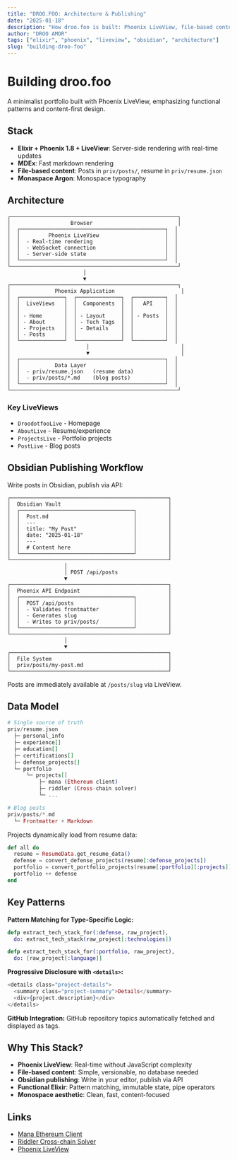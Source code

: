 ```yaml
---
title: "DROO.FOO: Architecture & Publishing"
date: "2025-01-18"
description: "How droo.foo is built: Phoenix LiveView, file-based content, and Obsidian publishing"
author: "DROO AMOR"
tags: ["elixir", "phoenix", "liveview", "obsidian", "architecture"]
slug: "building-droo-foo"
---
```


# Building droo.foo

A minimalist portfolio built with Phoenix LiveView, emphasizing functional patterns and content-first design.

## Stack

- **Elixir + Phoenix 1.8 + LiveView**: Server-side rendering with real-time updates
- **MDEx**: Fast markdown rendering
- **File-based content**: Posts in `priv/posts/`, resume in `priv/resume.json`
- **Monaspace Argon**: Monospace typography

## Architecture

```
┌─────────────────────────────────────────────────────┐
│                   Browser                           │
│  ┌──────────────────────────────────────────────┐  │
│  │         Phoenix LiveView                     │  │
│  │  - Real-time rendering                       │  │
│  │  - WebSocket connection                      │  │
│  │  - Server-side state                         │  │
│  └──────────────────────────────────────────────┘  │
└─────────────────────────────────────────────────────┘
                        │
                        ▼
┌─────────────────────────────────────────────────────┐
│              Phoenix Application                     │
│  ┌──────────────┐  ┌──────────────┐  ┌──────────┐  │
│  │  LiveViews   │  │  Components  │  │   API    │  │
│  │              │  │              │  │          │  │
│  │ - Home       │  │ - Layout     │  │ - Posts  │  │
│  │ - About      │  │ - Tech Tags  │  │          │  │
│  │ - Projects   │  │ - Details    │  │          │  │
│  │ - Posts      │  │              │  │          │  │
│  └──────────────┘  └──────────────┘  └──────────┘  │
│                        │                             │
│                        ▼                             │
│  ┌──────────────────────────────────────────────┐  │
│  │           Data Layer                         │  │
│  │  - priv/resume.json   (resume data)          │  │
│  │  - priv/posts/*.md    (blog posts)           │  │
│  └──────────────────────────────────────────────┘  │
└─────────────────────────────────────────────────────┘
```

### Key LiveViews
- `DroodotfooLive` - Homepage
- `AboutLive` - Resume/experience
- `ProjectsLive` - Portfolio projects
- `PostLive` - Blog posts

## Obsidian Publishing Workflow

Write posts in Obsidian, publish via API:

```
┌──────────────────────────────────────────────────┐
│  Obsidian Vault                                  │
│  ┌────────────────────────────────────┐          │
│  │  Post.md                           │          │
│  │  ---                               │          │
│  │  title: "My Post"                  │          │
│  │  date: "2025-01-18"                │          │
│  │  ---                               │          │
│  │  # Content here                    │          │
│  └────────────────────────────────────┘          │
└──────────────────────────────────────────────────┘
                  │
                  │ POST /api/posts
                  ▼
┌──────────────────────────────────────────────────┐
│  Phoenix API Endpoint                            │
│  ┌────────────────────────────────────┐          │
│  │  POST /api/posts                   │          │
│  │  - Validates frontmatter           │          │
│  │  - Generates slug                  │          │
│  │  - Writes to priv/posts/           │          │
│  └────────────────────────────────────┘          │
└──────────────────────────────────────────────────┘
                  │
                  ▼
┌──────────────────────────────────────────────────┐
│  File System                                     │
│  priv/posts/my-post.md                           │
└──────────────────────────────────────────────────┘
```

Posts are immediately available at `/posts/slug` via LiveView.

## Data Model

```elixir
# Single source of truth
priv/resume.json
  ├─ personal_info
  ├─ experience[]
  ├─ education[]
  ├─ certifications[]
  ├─ defense_projects[]
  └─ portfolio
      └─ projects[]
          ├─ mana (Ethereum client)
          ├─ riddler (Cross-chain solver)
          └─ ...

# Blog posts
priv/posts/*.md
  └─ Frontmatter + Markdown
```

Projects dynamically load from resume data:

```elixir
def all do
  resume = ResumeData.get_resume_data()
  defense = convert_defense_projects(resume[:defense_projects])
  portfolio = convert_portfolio_projects(resume[:portfolio][:projects])
  portfolio ++ defense
end
```

## Key Patterns

**Pattern Matching for Type-Specific Logic:**
```elixir
defp extract_tech_stack_for(:defense, raw_project),
  do: extract_tech_stack(raw_project[:technologies])

defp extract_tech_stack_for(:portfolio, raw_project),
  do: [raw_project[:language]]
```

**Progressive Disclosure with `<details>`:**
```heex
<details class="project-details">
  <summary class="project-summary">Details</summary>
  <div>{project.description}</div>
</details>
```

**GitHub Integration:**
GitHub repository topics automatically fetched and displayed as tags.

## Why This Stack?

- **Phoenix LiveView**: Real-time without JavaScript complexity
- **File-based content**: Simple, versionable, no database needed
- **Obsidian publishing**: Write in your editor, publish via API
- **Functional Elixir**: Pattern matching, immutable state, pipe operators
- **Monospace aesthetic**: Clean, fast, content-focused

## Links

- [Mana Ethereum Client](https://github.com/axol-io/mana)
- [Riddler Cross-chain Solver](https://github.com/axol-io/riddler)
- [Phoenix LiveView](https://hexdocs.pm/phoenix_live_view)
